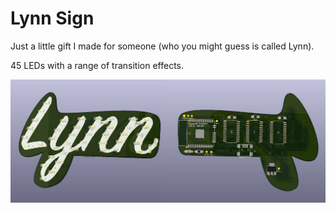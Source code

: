 # Lynn Sign

Just a little gift I made for someone (who you might guess is called Lynn).

45 LEDs with a range of transition effects.

![3DModel](/3DModel.png)
